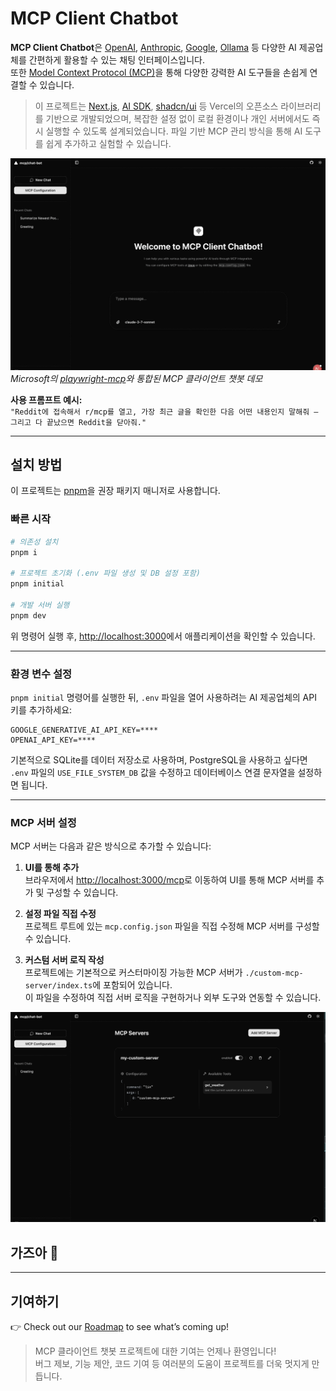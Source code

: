 # MCP Client Chatbot

**MCP Client Chatbot**은 [OpenAI](https://openai.com/), [Anthropic](https://www.anthropic.com/), [Google](https://ai.google.dev/), [Ollama](https://ollama.com/) 등 다양한 AI 제공업체를 간편하게 활용할 수 있는 채팅 인터페이스입니다.  
또한 [Model Context Protocol (MCP)](https://modelcontextprotocol.io/introduction)을 통해 다양한 강력한 AI 도구들을 손쉽게 연결할 수 있습니다.

> 이 프로젝트는 [Next.js](https://nextjs.org/), [AI SDK](https://sdk.vercel.ai/), [shadcn/ui](https://ui.shadcn.com/) 등 Vercel의 오픈소스 라이브러리를 기반으로 개발되었으며, 복잡한 설정 없이 로컬 환경이나 개인 서버에서도 즉시 실행할 수 있도록 설계되었습니다. 파일 기반 MCP 관리 방식을 통해 AI 도구를 쉽게 추가하고 실험할 수 있습니다.

![MCP Client Chatbot Demo](./preview.gif)  
*Microsoft의 [playwright-mcp](https://github.com/microsoft/playwright-mcp)와 통합된 MCP 클라이언트 챗봇 데모*

**사용 프롬프트 예시:**  
`"Reddit에 접속해서 r/mcp를 열고, 가장 최근 글을 확인한 다음 어떤 내용인지 말해줘 — 그리고 다 끝났으면 Reddit을 닫아줘."`

---

## 설치 방법

이 프로젝트는 [pnpm](https://pnpm.io/)을 권장 패키지 매니저로 사용합니다.

### 빠른 시작

```bash
# 의존성 설치
pnpm i

# 프로젝트 초기화 (.env 파일 생성 및 DB 설정 포함)
pnpm initial

# 개발 서버 실행
pnpm dev
```

위 명령어 실행 후, [http://localhost:3000](http://localhost:3000)에서 애플리케이션을 확인할 수 있습니다.

---

### 환경 변수 설정

`pnpm initial` 명령어를 실행한 뒤, `.env` 파일을 열어 사용하려는 AI 제공업체의 API 키를 추가하세요:

```
GOOGLE_GENERATIVE_AI_API_KEY=****
OPENAI_API_KEY=****
```

기본적으로 SQLite를 데이터 저장소로 사용하며, PostgreSQL을 사용하고 싶다면 `.env` 파일의 `USE_FILE_SYSTEM_DB` 값을 수정하고 데이터베이스 연결 문자열을 설정하면 됩니다.

---

### MCP 서버 설정

MCP 서버는 다음과 같은 방식으로 추가할 수 있습니다:

1. **UI를 통해 추가**  
   브라우저에서 [http://localhost:3000/mcp](http://localhost:3000/mcp)로 이동하여 UI를 통해 MCP 서버를 추가 및 구성할 수 있습니다.

2. **설정 파일 직접 수정**  
   프로젝트 루트에 있는 `mcp.config.json` 파일을 직접 수정해 MCP 서버를 구성할 수 있습니다.

3. **커스텀 서버 로직 작성**  
   프로젝트에는 기본적으로 커스터마이징 가능한 MCP 서버가 `./custom-mcp-server/index.ts`에 포함되어 있습니다.  
   이 파일을 수정하여 직접 서버 로직을 구현하거나 외부 도구와 연동할 수 있습니다.

![configuration](./mcp-config.gif)


## 가즈아 🚀

---

## 기여하기

👉 Check out our [Roadmap](./ROADMAP.md) to see what’s coming up!

> MCP 클라이언트 챗봇 프로젝트에 대한 기여는 언제나 환영입니다!  
> 버그 제보, 기능 제안, 코드 기여 등 여러분의 도움이 프로젝트를 더욱 멋지게 만듭니다.
